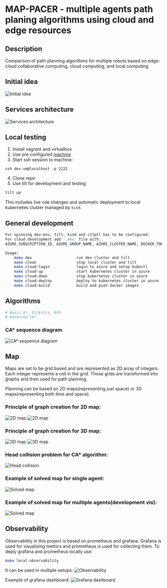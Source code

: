 # MAP-PACER - multiple agents path planing algorithms using cloud and edge resources

## Description

Comparison of path planning algorithms for multiple robots based on edge-cloud collaborative computing, cloud computing, and local computing

## Initial idea
![Initial idea](./docs/thesis/pictures/initial.png)

## Services architecture
![Services architecture](./docs/thesis/pictures/services.png)

## Local testing
1) Install vagrant and virtualbox
2) Use pre configured [machine](https://github.com/mactat/dev-vm)
3) Start ssh session to machine: 
```
ssh dev-vm@localhost -p 2222
```
4) Clone repo
5) Use tilt for development and testing
```bash
tilt up
```

This includes live cde changes and automatic deployment to local kubernetes cluster managed by `kind`.

## General development
```bash
For spinning dev-env, tilt, kind and ctlptl has to be configured.
For cloud development add '.env' file with:
AZURE_SUBSCRIPTION_ID, AZURE_GROUP_NAME, AZURE_CLUSTER_NAME, DOCKER_TOKEN, DOCKER_USERNAME

Usage:
	make dev                    run dev cluster and tilt
	make clean                  stop local cluster and tilt
	make cloud-login            login to azure and setup kubectl
	make cloud-up               start kubernetes cluster in azure
	make cloud-down             stop kubernetes cluster in azure
	make cloud-deploy           deploy to kubernetes cluster in azure
	make cloud-build			build and push docker images
```

## Algorithms
```bash
# Basic A*, Dijkstra, BFS
# Advanced CA*
```
### CA* sequence diagram
![CA* sequence diagram](./docs/thesis/pictures/ca_start_sequence.png)

## Map
Maps are set to be grid based and are represented as 2D array of integers. Each integer represents a cell in the grid. Those grids are transformed into graphs and then used for path planning.

Planning can be based on 2D maps(representing just space) or 3D maps(representing both time and space).

### Principle of graph creation for 2D map:
![2D map](./docs/thesis/pictures/map_2D_no_diag.png)
![2D map](./docs/thesis/pictures/map_2D_diag.png)

### Principle of graph creation for 3D map:
![3D map](./docs/thesis/pictures/map_3D_no_diag.png)
![3D map](./docs/thesis/pictures/map_3D_diag.png)

### Head collision problem for CA* algorithm:
![Head collision](./docs/thesis/pictures/head_collision_problem.png)

### Example of solved map for single agent:
![Solved map](./docs/thesis/pictures/single_path_maze.png)

### Example of solved map for multiple agents(development vis):
![Solved map](./docs/thesis/pictures/multi_agent_dev.gif)

## Observability
Observability in this project is based on prometheus and grafana. Grafana is used for visualizing metrics and prometheus is used for collecting them.
To deply grafana and prometheus locally use:
```bash
make local-observability
```

It can be used in multiple setups:
![Observability](./docs/thesis/pictures/observability.png)

Example of grafana dashboard:
![Grafana dashboard](./docs/thesis/pictures/grafana.png)